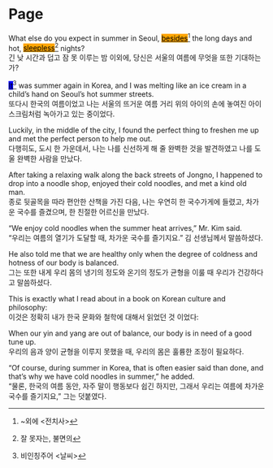 # Page



What else do you expect in summer in Seoul, [<mark style="background-color:orange;">besides</mark>](#user-content-fn-1)[^1] the long days and hot, [<mark style="background-color:orange;">sleepless</mark>](#user-content-fn-2)[^2] nights?\
긴 낮 시간과 덥고 잠 못 이루는 밤 이외에, 당신은 서울의 여름에 무엇을 또한 기대하는가?

[<mark style="background-color:blue;">It</mark>](#user-content-fn-3)[^3] was summer again in Korea, and I was melting like an ice cream in a child’s hand on Seoul’s hot summer streets.\
또다시 한국의 여름이었고 나는 서울의 뜨거운 여름 거리 위의 아이의 손에 놓여진 아이스크림처럼 녹아가고 있는 중이었다.

Luckily, in the middle of the city, I found the perfect thing to freshen me up and met the perfect person to help me out.\
다행히도, 도시 한 가운데서, 나는 나를 신선하게 해 줄 완벽한 것을 발견하였고 나를 도울 완벽한 사람을 만났다.

After taking a relaxing walk along the back streets of Jongno, I happened to drop into a noodle shop, enjoyed their cold noodles, and met a kind old man.\
종로 뒷골목을 따라 편안한 산책을 가진 다음, 나는 우연히 한 국수가게에 들렸고, 차가운 국수를 즐겼으며, 한 친절한 어르신을 만났다.

“We enjoy cold noodles when the summer heat arrives,” Mr. Kim said.\
“우리는 여름의 열기가 도달할 때, 차가운 국수를 즐기지요.” 김 선생님께서 말씀하셨다.

He also told me that we are healthy only when the degree of coldness and hotness of our body is balanced.\
그는 또한 내게 우리 몸의 냉기의 정도와 온기의 정도가 균형을 이룰 때 우리가 건강하다고 말씀하셨다.

This is exactly what I read about in a book on Korean culture and philosophy:\
이것은 정확히 내가 한국 문화와 철학에 대해서 읽었던 것 이었다:

When our yin and yang are out of balance, our body is in need of a good tune up.\
우리의 음과 양이 균형을 이루지 못했을 때, 우리의 몸은 훌륭한 조정이 필요하다.

“Of course, during summer in Korea, that is often easier said than done, and that’s why we have cold noodles in summer,” he added.\
“물론, 한국의 여름 동안, 자주 말이 행동보다 쉽긴 하지만, 그래서 우리는 여름에 차가운 국수를 즐기지요,” 그는 덧붙였다.

[^1]: \~외에 <전치사>

[^2]: 잘 못자는, 불면의

[^3]: 비인칭주어 <날씨>
